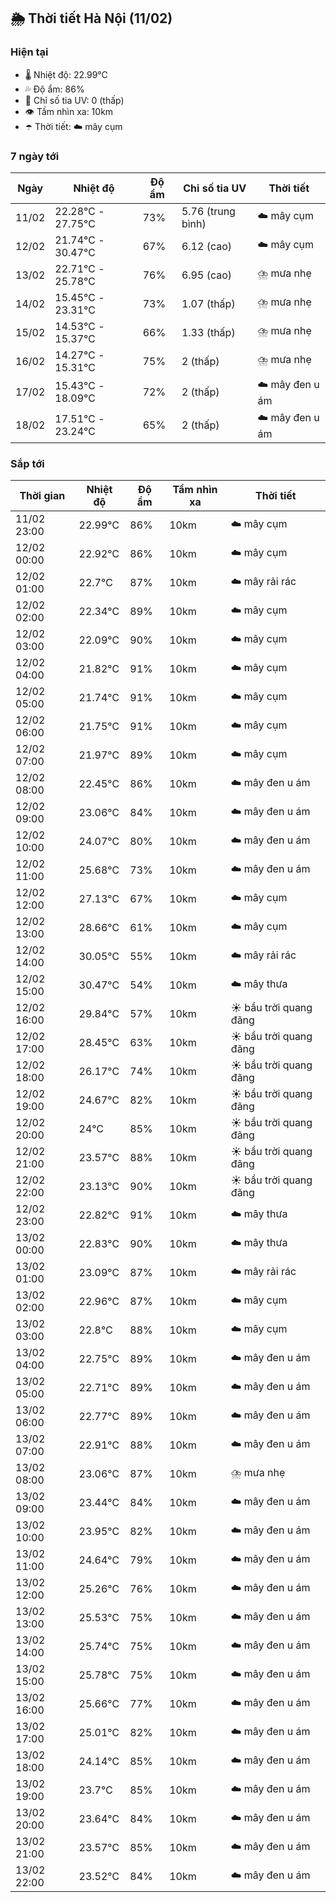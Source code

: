 ## 🌦️ Thời tiết Hà Nội (11/02)

### Hiện tại

- 🌡️ Nhiệt độ: 22.99℃
- 💦 Độ ẩm: 86%
- 🌟 Chỉ số tia UV: 0 (thấp)
- 👁️ Tầm nhìn xa: 10km
- ☂️ Thời tiết: ☁️ mây cụm

### 7 ngày tới

| Ngày | Nhiệt độ | Độ ẩm | Chỉ số tia UV | Thời tiết |
| --- | --- | --- | --- | --- |
| 11/02 | 22.28℃ - 27.75℃ | 73% | 5.76 (trung bình) | ☁️ mây cụm |
| 12/02 | 21.74℃ - 30.47℃ | 67% | 6.12 (cao) | ☁️ mây cụm |
| 13/02 | 22.71℃ - 25.78℃ | 76% | 6.95 (cao) | ⛈️ mưa nhẹ |
| 14/02 | 15.45℃ - 23.31℃ | 73% | 1.07 (thấp) | ⛈️ mưa nhẹ |
| 15/02 | 14.53℃ - 15.37℃ | 66% | 1.33 (thấp) | ⛈️ mưa nhẹ |
| 16/02 | 14.27℃ - 15.31℃ | 75% | 2 (thấp) | ⛈️ mưa nhẹ |
| 17/02 | 15.43℃ - 18.09℃ | 72% | 2 (thấp) | ☁️ mây đen u ám |
| 18/02 | 17.51℃ - 23.24℃ | 65% | 2 (thấp) | ☁️ mây đen u ám |

### Sắp tới

| Thời gian | Nhiệt độ | Độ ẩm | Tầm nhìn xa | Thời tiết |
| --- | --- | --- | --- | --- |
| 11/02 23:00 | 22.99℃ | 86% | 10km | ☁️ mây cụm |
| 12/02 00:00 | 22.92℃ | 86% | 10km | ☁️ mây cụm |
| 12/02 01:00 | 22.7℃ | 87% | 10km | ☁️ mây rải rác |
| 12/02 02:00 | 22.34℃ | 89% | 10km | ☁️ mây cụm |
| 12/02 03:00 | 22.09℃ | 90% | 10km | ☁️ mây cụm |
| 12/02 04:00 | 21.82℃ | 91% | 10km | ☁️ mây cụm |
| 12/02 05:00 | 21.74℃ | 91% | 10km | ☁️ mây cụm |
| 12/02 06:00 | 21.75℃ | 91% | 10km | ☁️ mây cụm |
| 12/02 07:00 | 21.97℃ | 89% | 10km | ☁️ mây cụm |
| 12/02 08:00 | 22.45℃ | 86% | 10km | ☁️ mây đen u ám |
| 12/02 09:00 | 23.06℃ | 84% | 10km | ☁️ mây đen u ám |
| 12/02 10:00 | 24.07℃ | 80% | 10km | ☁️ mây đen u ám |
| 12/02 11:00 | 25.68℃ | 73% | 10km | ☁️ mây đen u ám |
| 12/02 12:00 | 27.13℃ | 67% | 10km | ☁️ mây cụm |
| 12/02 13:00 | 28.66℃ | 61% | 10km | ☁️ mây cụm |
| 12/02 14:00 | 30.05℃ | 55% | 10km | ☁️ mây rải rác |
| 12/02 15:00 | 30.47℃ | 54% | 10km | ☁️ mây thưa |
| 12/02 16:00 | 29.84℃ | 57% | 10km | ☀️ bầu trời quang đãng |
| 12/02 17:00 | 28.45℃ | 63% | 10km | ☀️ bầu trời quang đãng |
| 12/02 18:00 | 26.17℃ | 74% | 10km | ☀️ bầu trời quang đãng |
| 12/02 19:00 | 24.67℃ | 82% | 10km | ☀️ bầu trời quang đãng |
| 12/02 20:00 | 24℃ | 85% | 10km | ☀️ bầu trời quang đãng |
| 12/02 21:00 | 23.57℃ | 88% | 10km | ☀️ bầu trời quang đãng |
| 12/02 22:00 | 23.13℃ | 90% | 10km | ☀️ bầu trời quang đãng |
| 12/02 23:00 | 22.82℃ | 91% | 10km | ☁️ mây thưa |
| 13/02 00:00 | 22.83℃ | 90% | 10km | ☁️ mây thưa |
| 13/02 01:00 | 23.09℃ | 87% | 10km | ☁️ mây rải rác |
| 13/02 02:00 | 22.96℃ | 87% | 10km | ☁️ mây cụm |
| 13/02 03:00 | 22.8℃ | 88% | 10km | ☁️ mây cụm |
| 13/02 04:00 | 22.75℃ | 89% | 10km | ☁️ mây đen u ám |
| 13/02 05:00 | 22.71℃ | 89% | 10km | ☁️ mây đen u ám |
| 13/02 06:00 | 22.77℃ | 89% | 10km | ☁️ mây đen u ám |
| 13/02 07:00 | 22.91℃ | 88% | 10km | ☁️ mây đen u ám |
| 13/02 08:00 | 23.06℃ | 87% | 10km | ⛈️ mưa nhẹ |
| 13/02 09:00 | 23.44℃ | 84% | 10km | ☁️ mây đen u ám |
| 13/02 10:00 | 23.95℃ | 82% | 10km | ☁️ mây đen u ám |
| 13/02 11:00 | 24.64℃ | 79% | 10km | ☁️ mây đen u ám |
| 13/02 12:00 | 25.26℃ | 76% | 10km | ☁️ mây đen u ám |
| 13/02 13:00 | 25.53℃ | 75% | 10km | ☁️ mây đen u ám |
| 13/02 14:00 | 25.74℃ | 75% | 10km | ☁️ mây đen u ám |
| 13/02 15:00 | 25.78℃ | 75% | 10km | ☁️ mây đen u ám |
| 13/02 16:00 | 25.66℃ | 77% | 10km | ☁️ mây đen u ám |
| 13/02 17:00 | 25.01℃ | 82% | 10km | ☁️ mây đen u ám |
| 13/02 18:00 | 24.14℃ | 85% | 10km | ☁️ mây đen u ám |
| 13/02 19:00 | 23.7℃ | 85% | 10km | ☁️ mây đen u ám |
| 13/02 20:00 | 23.64℃ | 84% | 10km | ☁️ mây đen u ám |
| 13/02 21:00 | 23.57℃ | 85% | 10km | ☁️ mây đen u ám |
| 13/02 22:00 | 23.52℃ | 84% | 10km | ☁️ mây đen u ám |
